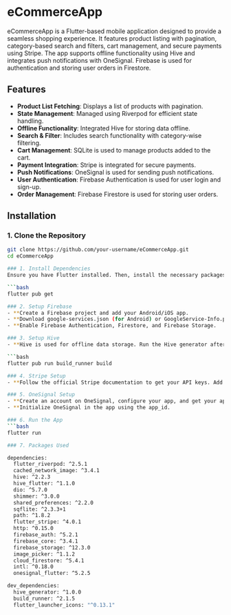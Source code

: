 # eCommerceApp

eCommerceApp is a Flutter-based mobile application designed to provide a seamless shopping experience. It features product listing with pagination, category-based search and filters, cart management, and secure payments using Stripe. The app supports offline functionality using Hive and integrates push notifications with OneSignal. Firebase is used for authentication and storing user orders in Firestore.

## Features

- **Product List Fetching**: Displays a list of products with pagination.
- **State Management**: Managed using Riverpod for efficient state handling.
- **Offline Functionality**: Integrated Hive for storing data offline.
- **Search & Filter**: Includes search functionality with category-wise filtering.
- **Cart Management**: SQLite is used to manage products added to the cart.
- **Payment Integration**: Stripe is integrated for secure payments.
- **Push Notifications**: OneSignal is used for sending push notifications.
- **User Authentication**: Firebase Authentication is used for user login and sign-up.
- **Order Management**: Firebase Firestore is used for storing user orders.

## Installation

### 1. Clone the Repository
```bash
git clone https://github.com/your-username/eCommerceApp.git
cd eCommerceApp

### 1. Install Dependencies
Ensure you have Flutter installed. Then, install the necessary packages:

```bash
flutter pub get

### 2. Setup Firebase
- **Create a Firebase project and add your Android/iOS app.
- **Download google-services.json (for Android) or GoogleService-Info.plist (for iOS) and place them in the respective folders.
- **Enable Firebase Authentication, Firestore, and Firebase Storage.

### 3. Setup Hive
- **Hive is used for offline data storage. Run the Hive generator after making any changes to the data model:

```bash
flutter pub run build_runner build

### 4. Stripe Setup
- **Follow the official Stripe documentation to get your API keys. Add your publishableKey in the Stripe configuration in the app.

### 5. OneSignal Setup
- **Create an account on OneSignal, configure your app, and get your app_id.
- **Initialize OneSignal in the app using the app_id.

### 6. Run the App
```bash
flutter run

### 7. Packages Used

dependencies:
  flutter_riverpod: ^2.5.1
  cached_network_image: ^3.4.1
  hive: ^2.2.3
  hive_flutter: ^1.1.0
  dio: ^5.7.0
  shimmer: ^3.0.0
  shared_preferences: ^2.2.0
  sqflite: ^2.3.3+1
  path: ^1.8.2
  flutter_stripe: ^4.0.1
  http: ^0.15.0
  firebase_auth: ^5.2.1
  firebase_core: ^3.4.1
  firebase_storage: ^12.3.0
  image_picker: ^1.1.2
  cloud_firestore: ^5.4.1
  intl: ^0.18.0
  onesignal_flutter: ^5.2.5

dev_dependencies:
  hive_generator: ^1.0.0
  build_runner: ^2.1.5
  flutter_launcher_icons: "^0.13.1"


